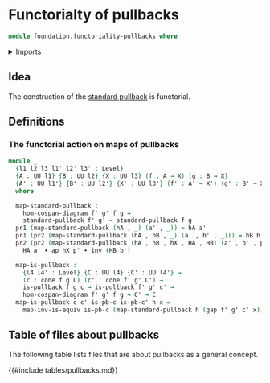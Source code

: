 # Functorialty of pullbacks

```agda
module foundation.functoriality-pullbacks where
```

<details><summary>Imports</summary>

```agda
open import foundation.action-on-identifications-functions
open import foundation.cones-over-cospan-diagrams
open import foundation.dependent-pair-types
open import foundation.morphisms-cospan-diagrams
open import foundation.standard-pullbacks
open import foundation.universe-levels

open import foundation-core.equivalences
open import foundation-core.identity-types
open import foundation-core.pullbacks
```

</details>

## Idea

The construction of the [standard pullback](foundation-core.pullbacks.md) is
functorial.

## Definitions

### The functorial action on maps of pullbacks

```agda
module _
  {l1 l2 l3 l1' l2' l3' : Level}
  {A : UU l1} {B : UU l2} {X : UU l3} (f : A → X) (g : B → X)
  {A' : UU l1'} {B' : UU l2'} {X' : UU l3'} (f' : A' → X') (g' : B' → X')
  where

  map-standard-pullback :
    hom-cospan-diagram f' g' f g →
    standard-pullback f' g' → standard-pullback f g
  pr1 (map-standard-pullback (hA , _) (a' , _)) = hA a'
  pr1 (pr2 (map-standard-pullback (hA , hB , _) (a' , b' , _))) = hB b'
  pr2 (pr2 (map-standard-pullback (hA , hB , hX , HA , HB) (a' , b' , p'))) =
    HA a' ∙ ap hX p' ∙ inv (HB b')

  map-is-pullback :
    {l4 l4' : Level} {C : UU l4} {C' : UU l4'} →
    (c : cone f g C) (c' : cone f' g' C') →
    is-pullback f g c → is-pullback f' g' c' →
    hom-cospan-diagram f' g' f g → C' → C
  map-is-pullback c c' is-pb-c is-pb-c' h x =
    map-inv-is-equiv is-pb-c (map-standard-pullback h (gap f' g' c' x))
```

## Table of files about pullbacks

The following table lists files that are about pullbacks as a general concept.

{{#include tables/pullbacks.md}}
